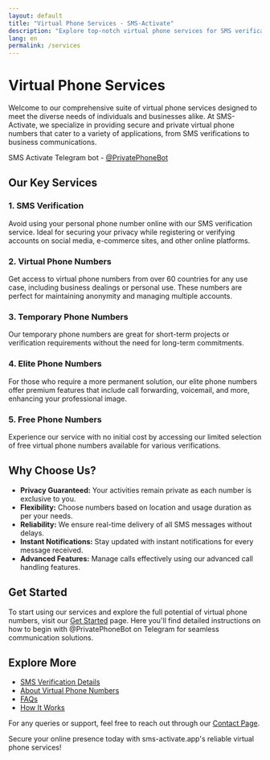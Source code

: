 ```yaml
---
layout: default
title: "Virtual Phone Services - SMS-Activate"
description: "Explore top-notch virtual phone services for SMS verification and more. Secure, flexible, and reliable solutions."
lang: en
permalink: /services
---
```


# Virtual Phone Services

Welcome to our comprehensive suite of virtual phone services designed to meet the diverse needs of individuals and businesses alike. At SMS-Activate, we specialize in providing secure and private virtual phone numbers that cater to a variety of applications, from SMS verifications to business communications.

SMS Activate Telegram bot - [@PrivatePhoneBot](https://t.me/PrivatePhoneBot)

## Our Key Services

### 1. **SMS Verification**
Avoid using your personal phone number online with our SMS verification service. Ideal for securing your privacy while registering or verifying accounts on social media, e-commerce sites, and other online platforms.

### 2. **Virtual Phone Numbers**
Get access to virtual phone numbers from over 60 countries for any use case, including business dealings or personal use. These numbers are perfect for maintaining anonymity and managing multiple accounts.

### 3. **Temporary Phone Numbers**
Our temporary phone numbers are great for short-term projects or verification requirements without the need for long-term commitments.

### 4. **Elite Phone Numbers**
For those who require a more permanent solution, our elite phone numbers offer premium features that include call forwarding, voicemail, and more, enhancing your professional image.

### 5. **Free Phone Numbers**
Experience our service with no initial cost by accessing our limited selection of free virtual phone numbers available for various verifications.

## Why Choose Us?

- **Privacy Guaranteed:** Your activities remain private as each number is exclusive to you.
- **Flexibility:** Choose numbers based on location and usage duration as per your needs.
- **Reliability:** We ensure real-time delivery of all SMS messages without delays.
- **Instant Notifications:** Stay updated with instant notifications for every message received.
- **Advanced Features:** Manage calls effectively using our advanced call handling features.

## Get Started

To start using our services and explore the full potential of virtual phone numbers, visit our [Get Started](/get-started) page. Here you'll find detailed instructions on how to begin with @PrivatePhoneBot on Telegram for seamless communication solutions.

## Explore More

- [SMS Verification Details](/sms-verification)
- [About Virtual Phone Numbers](/virtual-phone-numbers)
- [FAQs](/faq)
- [How It Works](/how-it-works)

For any queries or support, feel free to reach out through our [Contact Page](/contact).

Secure your online presence today with sms-activate.app's reliable virtual phone services!
